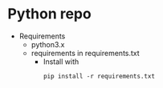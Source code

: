 # Python repo
  - Requirements
    - python3.x
    - requirements in requirements.txt
      - Install with
        ```
        pip install -r requirements.txt
        ```
